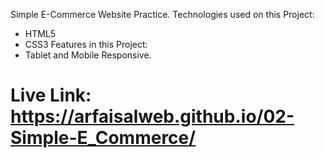 Simple E-Commerce Website Practice.
Technologies used on this Project:
* HTML5
* CSS3
Features in this Project:
* Tablet and Mobile Responsive.
# Live Link: https://arfaisalweb.github.io/02-Simple-E_Commerce/ 
